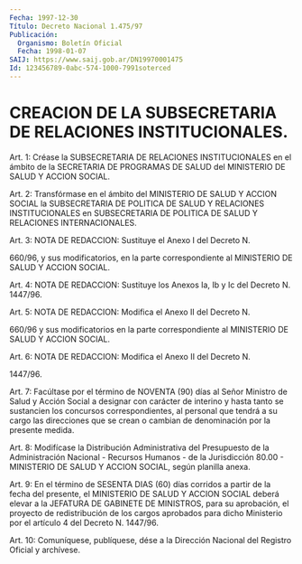 ```yaml
---
Fecha: 1997-12-30
Título: Decreto Nacional 1.475/97
Publicación:
  Organismo: Boletín Oficial
  Fecha: 1998-01-07
SAIJ: https://www.saij.gob.ar/DN19970001475
Id: 123456789-0abc-574-1000-7991soterced
---
```

# CREACION DE LA SUBSECRETARIA DE RELACIONES INSTITUCIONALES.

<a id="1"></a>
Art. 1: Créase la  SUBSECRETARIA DE RELACIONES INSTITUCIONALES en el ámbito de la SECRETARIA  DE PROGRAMAS DE SALUD del MINISTERIO DE SALUD Y ACCION SOCIAL.

<a id="2"></a>
Art. 2: Transfórmase en el ámbito del MINISTERIO DE SALUD Y ACCION SOCIAL  la  SUBSECRETARIA  DE  POLITICA    DE  SALUD  Y  RELACIONES INSTITUCIONALES en SUBSECRETARIA DE POLITICA  DE SALUD Y RELACIONES INTERNACIONALES.

<a id="3"></a>
Art.  3: NOTA DE REDACCION: Sustituye el Anexo I del Decreto N.

660/96,  y sus modificatorios, en la parte correspondiente al MINISTERIO DE SALUD Y ACCION SOCIAL.

<a id="4"></a>
Art. 4: NOTA DE REDACCION: Sustituye los Anexos Ia, Ib y Ic del Decreto N. 1447/96.

<a id="5"></a>
Art. 5: NOTA DE REDACCION: Modifica el Anexo II del Decreto N.

660/96 y sus modificatorios en la parte correspondiente al MINISTERIO DE SALUD Y ACCION  SOCIAL.

<a id="6"></a>
Art. 6: NOTA DE REDACCION: Modifica el Anexo II del Decreto N.

1447/96.

<a id="7"></a>
Art. 7: Facúltase por el término de NOVENTA  (90)  días  al  Señor Ministro  de  Salud  y  Acción  Social  a  designar con carácter de interino y hasta tanto se sustancien los concursos correspondientes, al personal que tendrá a su cargo las direcciones que  se  crean  o  cambian de denominación por la  presente  medida.

<a id="8"></a>
Art. 8: Modifícase  la Distribución Administrativa del Presupuesto de la Administración Nacional - Recursos Humanos - de la Jurisdicción 80.00 - MINISTERIO DE SALUD  Y  ACCION  SOCIAL, según planilla anexa.

<a id="9"></a>
Art. 9: En el término de SESENTA DIAS (60) días corridos  a partir de  la  fecha  del presente, el MINISTERIO DE SALUD Y ACCION SOCIAL deberá elevar a  la  JEFATURA  DE  GABINETE  DE  MINISTROS, para su aprobación,  el proyecto de redistribución de los cargos  aprobados para dicho Ministerio  por  el  artículo  4  del Decreto N. 1447/96.

<a id="10"></a>
Art.  10: Comuníquese, publíquese, dése a la Dirección Nacional del Registro Oficial  y archívese.